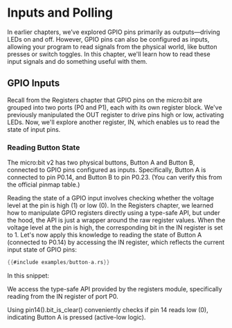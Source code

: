 # Inputs and Polling

In earlier chapters, we’ve explored GPIO pins primarily as outputs—driving LEDs on and off. However, GPIO pins can also be configured as inputs, allowing your program to read signals from the physical world, like button presses or switch toggles. In this chapter, we'll learn how to read these input signals and do something useful with them.

## GPIO Inputs

Recall from the Registers chapter that GPIO pins on the micro:bit are grouped into two ports (P0 and P1), each with its own register block. We've previously manipulated the OUT register to drive pins high or low, activating LEDs. Now, we'll explore another register, IN, which enables us to read the state of input pins.

### Reading Button State

The micro:bit v2 has two physical buttons, Button A and Button B, connected to GPIO pins configured as inputs. Specifically, Button A is connected to pin P0.14, and Button B to pin P0.23. (You can verify this from the official pinmap table.)

Reading the state of a GPIO input involves checking whether the voltage level at the pin is high (1) or low (0). 
In the Registers chapter, we learned how to manipulate GPIO registers directly using a type-safe API, but under the hood, the API is just a wrapper around the raw register values. When the voltage level at the pin is high, the corresponding bit in the IN register is set to 1. Let's now apply this knowledge to reading the state of Button A (connected to P0.14) by accessing the IN register, which reflects the current input state of GPIO pins:

```rust
{{#include examples/button-a.rs}}
```

In this snippet:

We access the type-safe API provided by the registers module, specifically reading from the IN register of port P0.

Using pin14().bit_is_clear() conveniently checks if pin 14 reads low (0), indicating Button A is pressed (active-low logic).